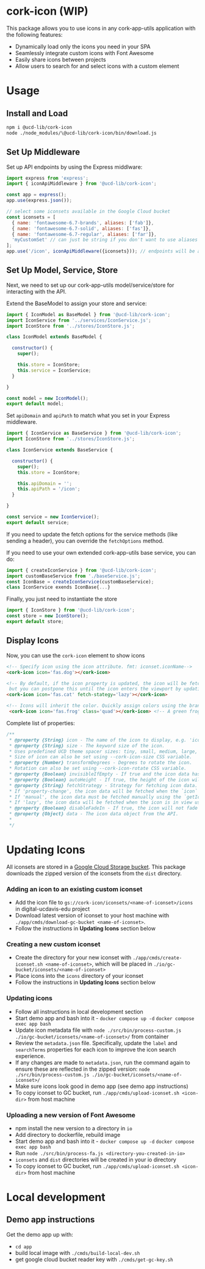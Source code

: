 # cork-icon (WIP)

This package allows you to use icons in any cork-app-utils application with the following features:
- Dynamically load only the icons you need in your SPA
- Seamlessly integrate custom icons with Font Awesome
- Easily share icons between projects
- Allow users to search for and select icons with a custom element
  
# Usage

## Install and Load

```bash
npm i @ucd-lib/cork-icon
node ./node_modules/\@ucd-lib/cork-icon/bin/download.js 
```

## Set Up Middleware

Set up API endpoints by using the Express middlware:

```js
import express from 'express';
import { iconApiMiddleware } from '@ucd-lib/cork-icon';

const app = express();
app.use(express.json());

// select some iconsets available in the Google Cloud bucket
const iconsets = [
  { name: 'fontawesome-6.7-brands', aliases: ['fab']},
  { name: 'fontawesome-6.7-solid', aliases: ['fas']},
  { name: 'fontawesome-6.7-regular', aliases: ['far']},
  'myCustomSet' // can just be string if you don't want to use aliases
];
app.use('/icon', iconApiMiddleware({iconsets})); // endpoints will be available at /icon

```

## Set Up Model, Service, Store

Next, we need to set up our cork-app-utils model/service/store for interacting with the API.

Extend the BaseModel to assign your store and service:
```js
import { IconModel as BaseModel } from '@ucd-lib/cork-icon';
import IconService from '../services/IconService.js';
import IconStore from '../stores/IconStore.js';

class IconModel extends BaseModel {

  constructor() {
    super();

    this.store = IconStore;
    this.service = IconService;
  }

}

const model = new IconModel();
export default model;
```

Set `apiDomain` and `apiPath` to match what you set in your Express middleware.
```js
import { IconService as BaseService } from '@ucd-lib/cork-icon';
import IconStore from '../stores/IconStore.js';

class IconService extends BaseService {

  constructor() {
    super();
    this.store = IconStore;

    this.apiDomain = '';
    this.apiPath = '/icon';
  }

}

const service = new IconService();
export default service;
```

If you need to update the fetch options for the service methods (like sending a header), you can override the `fetchOptions` method.

If you need to use your own extended cork-app-utils base service, you can do:
```js
import { createIconService } from '@ucd-lib/cork-icon';
import customBaseService from './baseService.js';
const IconBase = createIconService(customBaseService);
class IconService exends IconBase{...}
```

Finally, you just need to instantiate the store
```js
import { IconStore } from '@ucd-lib/cork-icon';
const store = new IconStore();
export default store;
```

## Display Icons
Now, you can use the `cork-icon` element to show icons

```html
<!-- Specify icon using the icon attribute. fmt: iconset.iconName-->
<cork-icon icon='fas.dog'></cork-icon>

<!-- By default, if the icon property is updated, the icon will be fetched from the server, 
 but you can postpone this until the icon enters the viewport by updating the fetch-strategy property-->
<cork-icon icon='fas.cat' fetch-stategy='lazy'></cork-icon>

<!-- Icons will inherit the color. Quickly assign colors using the brand classes. --> 
 <cork-icon icon='fas.frog' class='quad'></cork-icon> <!-- A green frog. --> 
```

Complete list of properties:
```js
/**
 * @property {String} icon - The name of the icon to display, e.g. 'iconSet.iconName'.
 * @property {String} size - The keyword size of the icon.
 * Uses predefined UCD theme spacer sizes: tiny, small, medium, large, huge.
 * Size of icon can also be set using --cork-icon-size CSS variable.
 * @property {Number} transformDegrees - Degrees to rotate the icon.
 * Rotation can also be set using --cork-icon-rotate CSS variable.
 * @property {Boolean} invisibleIfEmpty - If true and the icon data has not been loaded, no space will be taken up by the icon.
 * @property {Boolean} autoHeight - If true, the height of the icon will be based on the svg viewBox. Otherwise, the icon will be square.
 * @property {String} fetchStrategy - Strategy for fetching icon data. Cam be 'property-change' (default), 'manual', or 'lazy'.
 * If 'property-change', the icon data will be fetched when the `icon` property changes.
 * If 'manual', the icon data must be fetched manually using the `getIconData()` method.
 * If 'lazy', the icon data will be fetched when the icon is in view using IntersectionObserver.
 * @property {Boolean} disableFadeIn - If true, the icon will not fade in when it is first loaded.
 * @property {Object} data - The icon data object from the API.
 *
 */
```

# Updating Icons

All iconsets are stored in a [Google Cloud Storage bucket](https://console.cloud.google.com/storage/browser/cork-icon;tab=objects?project=digital-ucdavis-edu). This package downloads the zipped version of the iconsets from the `dist` directory.

### Adding an icon to an existing custom iconset
- Add the icon file to `gs://cork-icon/iconsets/<name-of-iconset>/icons` in digital-ucdavis-edu project
- Download latest version of iconset to your host machine with `./app/cmds/download-gc-bucket <name-of-iconset>`.
- Follow the instructions in **Updating Icons** section below

### Creating a new custom iconset
- Create the directory for your new iconset with `./app/cmds/create-iconset.sh <name-of-iconset>`, which will be placed in `./io/gc-bucket/iconsets/<name-of-iconset>`
- Place icons into the `icons` directory of your iconset
- Follow the instructions in **Updating Icons** section below

### Updating icons
- Follow all instructions in local development section
- Start demo app and bash into it - `docker compose up -d` `docker compose exec app bash`
- Update icon metadata file with `node ./src/bin/process-custom.js ./io/gc-bucket/iconsets/<name-of-iconset>/` from container
- Review the `metadata.json` file. Specifically, update the `label` and `searchTerms` properties for each icon to improve the icon search experience.
- If any changes are made to `metadata.json`, run the command again to ensure these are reflected in the zipped version: `node ./src/bin/process-custom.js ./io/gc-bucket/iconsets/<name-of-iconset>/`
- Make sure icons look good in demo app (see demo app instructions)
- To copy iconset to GC bucket, run `./app/cmds/upload-iconset.sh <icon-dir>` from host machine


### Uploading a new version of Font Awesome
- npm install the new version to a directory in `io` 
- Add directory to dockerfile, rebuild image
- Start demo app and bash into it - `docker compose up -d` `docker compose exec app bash`
- Run `node ./src/bin/process-fa.js <directory-you-created-in-io>`
- `iconsets` and `dist` directories will be created in your io directory
- To copy iconset to GC bucket, run `./app/cmds/upload-iconset.sh <icon-dir>` from host machine


# Local development

## Demo app instructions
Get the demo app up with:
- `cd app`
- build local image with `./cmds/build-local-dev.sh`
- get google cloud bucket reader key with `./cmds/get-gc-key.sh`

